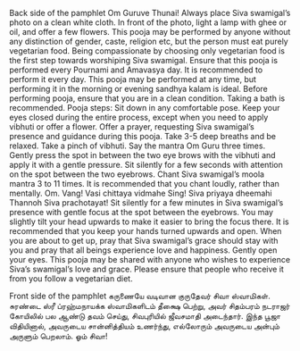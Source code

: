 Back side of the pamphlet
Om Guruve Thunai!
Always place Siva swamigal’s photo on a clean white cloth. In front of the photo, light a lamp with ghee or oil, and offer a few flowers. 
This pooja may be performed by anyone without any distinction of gender, caste, religion etc, but the person must eat purely vegetarian food. Being compassionate by choosing only vegetarian food is the first step towards worshiping Siva swamigal. 
Ensure that this pooja is performed every Pournami and Amavasya day. It is recommended to perform it every day. This pooja may be performed at any time, but performing it in the morning or evening sandhya kalam is ideal.
Before performing pooja, ensure that you are in a clean condition. Taking a bath is recommended.
Pooja steps:
Sit down in any comfortable pose. Keep your eyes closed during the entire process, except when you need to apply vibhuti or offer a flower.
Offer a prayer, requesting Siva swamigal’s presence and guidance during this pooja. 
Take 3-5 deep breaths and be relaxed. 
Take a pinch of vibhuti. Say the mantra Om Guru three times. Gently press the spot in between the two eye brows with the vibhuti and apply it with a gentle pressure.
Sit silently for a few seconds with attention on the spot between the two eyebrows.
Chant Siva swamigal’s moola mantra 3 to 11 times. It is recommended that you chant loudly, rather than mentally.
Om. Vang! Vasi chittaya vidmahe
Sing! Siva priyaya dheemahi
Thannoh Siva prachotayat!
Sit silently for a few minutes in Siva swamigal’s presence with gentle focus at the spot between the eyebrows. You may slightly tilt your head upwards to make it easier to bring the focus there. It is recommended that you keep your hands turned upwards and open. 
When you are about to get up, pray that Siva swamigal’s grace should stay with you and pray that all beings experience love and happiness. Gently open your eyes. 
This pooja may be shared with anyone who wishes to experience Siva’s swamigal’s love and grace. Please ensure that people who receive it from you follow a vegetarian diet.

Front side of the pamphlet
கருணையே வடிவான குருதேவர் சிவா ஸ்வாமிகள். சுரண்டை ஸ்ரீ ப்ரஹ்மநாயக்க  ஸ்வாமிகளிடம் தீக்ஷை பெற்று, அவர் சிதம்பரம் நடராஜர் கோயிலில் பல ஆண்டு தவம் செய்து, சிவபுரியில் ஜீவசமாதி அடைந்தார். இந்த பூஜா விதியினால், அவருடைய  சான்னித்தியம் உணர்ந்து, எல்லோரும்  அவருடைய அன்பும் அருளும் பெறலாம். ஓம் சிவா!
